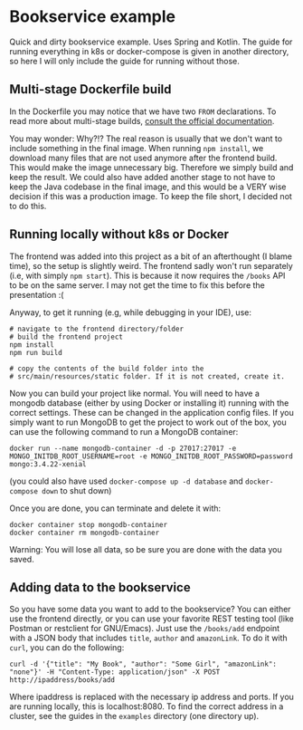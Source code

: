 # Bookservice example
Quick and dirty bookservice example. Uses Spring and Kotlin. The guide for running everything in k8s or docker-compose is given in another directory, so here I will only include the guide for running without those. 


## Multi-stage Dockerfile build
In the Dockerfile you may notice that we have two `FROM` declarations. To read more about multi-stage builds, [consult the official documentation](https://docs.docker.com/develop/develop-images/multistage-build/).


You may wonder: Why?!? The real reason is usually that we don't want to include something in the final image. When running `npm install`, we download many files that are not used anymore after the frontend build. This would make the image unnecessary big. Therefore we simply build and keep the result. We could also have added another stage to not have to keep the Java codebase in the final image, and this would be a VERY wise decision if this was a production image. To keep the file short, I decided not to do this. 



## Running locally without k8s or Docker
The frontend was added into this project as a bit of an afterthought (I blame time), so the setup is slightly weird. The frontend sadly won't run separately (i.e, with simply `npm start`). This is because it now requires the `/books` API to be on the same server. I may not get the time to fix this before the presentation :(


Anyway, to get it running (e.g, while debugging in your IDE), use:
```
# navigate to the frontend directory/folder
# build the frontend project
npm install
npm run build

# copy the contents of the build folder into the 
# src/main/resources/static folder. If it is not created, create it.
```

Now you can build your project like normal. You will need to have a mongodb database (either by using Docker or installing it) running with the correct settings. These can be changed in the application config files. If you simply want to run MongoDB to get the project to work out of the box, you can use the following command to run a MongoDB container:
```
docker run --name mongodb-container -d -p 27017:27017 -e MONGO_INITDB_ROOT_USERNAME=root -e MONGO_INITDB_ROOT_PASSWORD=password mongo:3.4.22-xenial
```
(you could also have used `docker-compose up -d database` and `docker-compose down` to shut down)

Once you are done, you can terminate and delete it with:
```
docker container stop mongodb-container
docker container rm mongodb-container
```

Warning: You will lose all data, so be sure you are done with the data you saved. 


## Adding data to the bookservice
So you have some data you want to add to the bookservice? You can either use the frontend directly, or you can use your favorite REST testing tool (like Postman or restclient for GNU/Emacs). Just use the `/books/add` endpoint with a JSON body that includes `title`, `author` and `amazonLink`. To do it with `curl`, you can do the following:
```
curl -d '{"title": "My Book", "author": "Some Girl", "amazonLink": "none"}' -H "Content-Type: application/json" -X POST http://ipaddress/books/add
```

Where ipaddress is replaced with the necessary ip address and ports. If you are running locally, this is localhost:8080. To find the correct address in a cluster, see the guides in the `examples` directory (one directory up). 
